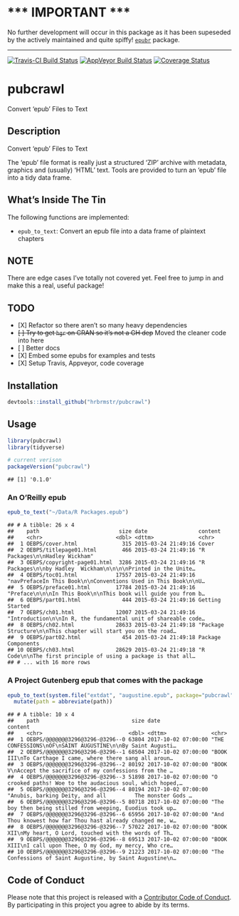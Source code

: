 #  ***  IMPORTANT ***

No further development will occur in this package as it has been supeseded by the actively maintained and quite spiffy! [`epubr`](https://github.com/ropensci/epubr) package.

--------------

[![Travis-CI Build
Status](https://travis-ci.org/hrbrmstr/pubcrawl.svg?branch=master)](https://travis-ci.org/hrbrmstr/pubcrawl)
[![AppVeyor Build
Status](https://ci.appveyor.com/api/projects/status/github/hrbrmstr/pubcrawl?branch=master&svg=true)](https://ci.appveyor.com/project/hrbrmstr/pubcrawl)
[![Coverage
Status](https://img.shields.io/codecov/c/github/hrbrmstr/pubcrawl/master.svg)](https://codecov.io/github/hrbrmstr/pubcrawl?branch=master)

# pubcrawl

Convert ‘epub’ Files to Text

## Description

Convert ‘epub’ Files to Text

The ‘epub’ file format is really just a structured ‘ZIP’ archive with
metadata, graphics and (usually) ‘HTML’ text. Tools are provided to turn
an ‘epub’ file into a tidy data frame.

## What’s Inside The Tin

The following functions are implemented:

  - `epub_to_text`: Convert an epub file into a data frame of plaintext
    chapters

## NOTE

There are edge cases I’ve totally not covered yet. Feel free to jump in
and make this a real, useful package\!

## TODO

  - \[X\] Refactor so there aren’t so many heavy dependencies
  - <strike> \[ \] Try to get `hgr` on CRAN so it’s not a GH
    dep</strike> Moved the cleaner code into here
  - \[ \] Better docs
  - \[X\] Embed some epubs for examples and tests
  - \[X\] Setup Travis, Appveyor, code coverage

## Installation

``` r
devtools::install_github("hrbrmstr/pubcrawl")
```

## Usage

``` r
library(pubcrawl)
library(tidyverse)

# current verison
packageVersion("pubcrawl")
```

    ## [1] '0.1.0'

### An O’Reilly epub

``` r
epub_to_text("~/Data/R Packages.epub")
```

    ## # A tibble: 26 x 4
    ##    path                         size date                content                                                       
    ##    <chr>                       <dbl> <dttm>              <chr>                                                         
    ##  1 OEBPS/cover.html              315 2015-03-24 21:49:16 Cover                                                         
    ##  2 OEBPS/titlepage01.html        466 2015-03-24 21:49:16 "R Packages\n\nHadley Wickham"                                
    ##  3 OEBPS/copyright-page01.html  3286 2015-03-24 21:49:16 "R Packages\n\nby Hadley  Wickham\n\n\n\nPrinted in the Unite…
    ##  4 OEBPS/toc01.html            17557 2015-03-24 21:49:16 "navPrefaceIn This Book\n\nConventions Used in This Book\n\nU…
    ##  5 OEBPS/preface01.html        17784 2015-03-24 21:49:16 "Preface\n\n\nIn This Book\n\nThis book will guide you from b…
    ##  6 OEBPS/part01.html             444 2015-03-24 21:49:16 Getting Started                                               
    ##  7 OEBPS/ch01.html             12007 2015-03-24 21:49:16 "Introduction\n\nIn R, the fundamental unit of shareable code…
    ##  8 OEBPS/ch02.html             28633 2015-03-24 21:49:18 "Package Structure\n\nThis chapter will start you on the road…
    ##  9 OEBPS/part02.html             454 2015-03-24 21:49:18 Package Components                                            
    ## 10 OEBPS/ch03.html             28629 2015-03-24 21:49:18 "R Code\n\nThe first principle of using a package is that all…
    ## # ... with 16 more rows

### A Project Gutenberg epub that comes with the package

``` r
epub_to_text(system.file("extdat", "augustine.epub", package="pubcrawl")) %>% 
  mutate(path = abbreviate(path))
```

    ## # A tibble: 10 x 4
    ##    path                             size date                content                                                   
    ##    <chr>                           <dbl> <dttm>              <chr>                                                     
    ##  1 OEBPS/@@@@@@@3296@3296-@3296--0 63804 2017-10-02 07:00:00 "THE CONFESSIONS\nOF\nSAINT AUGUSTINE\n\nBy Saint Augusti…
    ##  2 OEBPS/@@@@@@@3296@3296-@3296--1 68504 2017-10-02 07:00:00 "BOOK III\nTo Carthage I came, where there sang all aroun…
    ##  3 OEBPS/@@@@@@@3296@3296-@3296--2 80192 2017-10-02 07:00:00 "BOOK V\nAccept the sacrifice of my confessions from the …
    ##  4 OEBPS/@@@@@@@3296@3296-@3296--3 51898 2017-10-02 07:00:00 "O crooked paths! Woe to the audacious soul, which hoped,…
    ##  5 OEBPS/@@@@@@@3296@3296-@3296--4 80194 2017-10-02 07:00:00 "Anubis, barking Deity, and all         The monster Gods …
    ##  6 OEBPS/@@@@@@@3296@3296-@3296--5 80718 2017-10-02 07:00:00 "The boy then being stilled from weeping, Euodius took up…
    ##  7 OEBPS/@@@@@@@3296@3296-@3296--6 65956 2017-10-02 07:00:00 "And Thou knowest how far Thou hast already changed me, w…
    ##  8 OEBPS/@@@@@@@3296@3296-@3296--7 57022 2017-10-02 07:00:00 "BOOK XII\nMy heart, O Lord, touched with the words of Th…
    ##  9 OEBPS/@@@@@@@3296@3296-@3296--8 69513 2017-10-02 07:00:00 "BOOK XIII\nI call upon Thee, O my God, my mercy, Who cre…
    ## 10 OEBPS/@@@@@@@3296@3296-@3296--9 21223 2017-10-02 07:00:00 "The Confessions of Saint Augustine, by Saint Augustine\n…

## Code of Conduct

Please note that this project is released with a [Contributor Code of
Conduct](CONDUCT.md). By participating in this project you agree to
abide by its terms.
